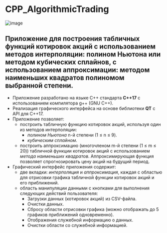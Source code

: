 # CPP_AlgorithmicTrading

![image](materials/project-record.gif)

## Приложение для построения табличных функций котировок акций с использованием методов интерполяции: полином Ньютона или методом кубических сплайнов, с использованием аппроксимации: методом наименьших квадратов полиномом выбранной степени.

- Приложение разработано на языке C++ стандарта **C++17** с использованием компилятора g++ (GNU C++).
- Реализация графического интерфейса на основе библиотеки **QT** с API для C++17.
- Приложение позволяет:
  - построить табличную функцию котировок акций, используя один из методов интерполяции:
    - *полином Ньютона* n-й степени (1 ≤ n ≤ 9).
    - *кубическим сплайном*.
  - построить аппроксимацию (многочленом m-й степени (1 ≤ m ≤ 20)) табличной функции котировок акций с использованием *метода наименьших квадратов*. Аппроксимирующая функция позволяет спрогнозировать цену акций на будущий период.
- Графический интерфейс приложения содержит:
  - две вкладки: *интерполяция* и *аппроксимация*, каждая с областью для отрисовки графика табличной функции котировок акций и его приближений.
  - область манипуляции данными с кнопками для выполнения следующих действий пользователя:
    - Загрузки данных (котировок акций) из CSV-файла.
    - Очистки данных.
    - Сбросу области отрисовки графика (можно отображать до 5 графиков приближений одновременно).
    - Отображения служебной информацию о данных.
    - Очистки области со служебной информацией.
